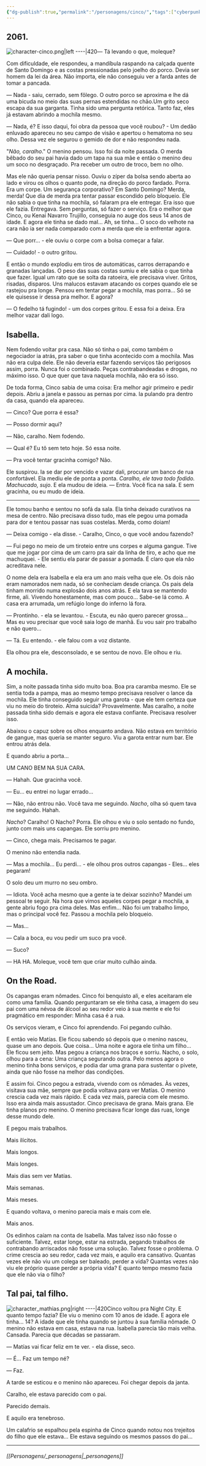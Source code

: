 ```yaml
---
{"dg-publish":true,"permalink":"/personagens/cinco/","tags":["cyberpunk"],"dgShowInlineTitle":true}
---
```


## 2061.

![character-cinco.png|left ----|420](/img/user/Imagens/Personagens/character-cinco.png)— Tá levando o que, moleque?

Com dificuldade, ele respondeu, a mandíbula raspando na calçada quente de Santo Domingo e as costas pressionadas pelo joelho do porco. Devia ser homem da lei da área. Não importa, ele não conseguiu ver a farda antes de tomar a pancada.

— Nada - saiu, cerrado, sem fôlego. O outro porco se aproxima e lhe dá uma bicuda no meio das suas pernas estendidas no chão.Um grito seco escapa da sua garganta. Tinha sido uma pergunta retórica. Tanto faz, eles já estavam abrindo a mochila mesmo.

— Nada, é? E isso daqui, foi obra da pessoa que você roubou? - Um dedão enluvado apareceu no seu campo de visão e apertou o hematoma no seu olho. Dessa vez ele segurou o gemido de dor e não respondeu nada.

"_Não, caralho_." O menino pensou. Isso foi da noite passada. O merda bêbado do seu pai havia dado um tapa na sua mãe e então o menino deu um soco no desgraçado. Pra receber um outro de troco, bem no olho.

Mas ele não queria pensar nisso. Ouviu o zíper da bolsa sendo aberta ao lado e virou os olhos o quanto pode, na direção do porco fardado. Porra. Era um corpe. Um segurança corporativo? Em Santo Domingo? Merda, merda! Que dia de merda pra tentar passar escondido pelo bloqueio. Ele não sabia o que tinha na mochila, só falaram pra ele entregar. Era isso que ele fazia. Entregava. Sem perguntas, só fazer o serviço. Era o melhor que Cinco, ou Kenai Navarro Trujillo, conseguia no auge dos seus 14 anos de idade. E agora ele tinha se dado mal… Ah, se tinha… O soco do velhote na cara não ia ser nada comparado com a merda que ele ia enfrentar agora.

— Que porr… - ele ouviu o corpe com a bolsa começar a falar.

— Cuidado! - o outro gritou.

E então o mundo explodiu em tiros de automáticas, carros derrapando e granadas lançadas. O peso das suas costas sumiu e ele sabia o que tinha que fazer. Igual um rato que se solta da ratoeira, ele precisava viver. Gritos, risadas, disparos. Uns malucos estavam atacando os corpes quando ele se rastejou pra longe. Pensou em tentar pegar a mochila, mas porra… Só se ele quisesse ir dessa pra melhor. E agora?

— O fedelho tá fugindo! - um dos corpes gritou. E essa foi a deixa. Era melhor vazar dali logo.

## Isabella.

Nem fodendo voltar pra casa. Não só tinha o pai, como também o negociador ia atrás, pra saber o que tinha acontecido com a mochila. Mas não era culpa dele. Ele não deveria estar fazendo serviços tão perigosos assim, porra. Nunca foi o combinado. Peças contrabandeadas e drogas, no máximo isso. O que quer que tava naquela mochila, não era só isso.

De toda forma, Cinco sabia de uma coisa: Era melhor agir primeiro e pedir depois. Abriu a janela e passou as pernas por cima. Ia pulando pra dentro da casa, quando ela apareceu.

— Cinco? Que porra é essa?

— Posso dormir aqui?

— Não, caralho. Nem fodendo.

— Qual é? Eu tô sem teto hoje. Só essa noite.

— Pra você tentar gracinha comigo? Não.

Ele suspirou. Ia se dar por vencido e vazar dali, procurar um banco de rua confortável. Ela mediu ele de ponta a ponta. _Caralho, ele tava todo fodido. Machucado, sujo_. E ela mudou de ideia. — Entra. Você fica na sala. E sem gracinha, ou eu mudo de ideia.

---

Ele tomou banho e sentou no sofá da sala. Ela tinha deixado curativos na mesa de centro. Não precisava disso tudo, mas ele pegou uma pomada para dor e tentou passar nas suas costelas. Merda, como doiam!

— Deixa comigo - ela disse. - Caralho, Cinco, o que você andou fazendo?

— Fui pego no meio de um tiroteio entre uns corpes e alguma gangue. Tive que me jogar por cima de um carro pra sair da linha de tiro, e acho que me machuquei. - Ele sentiu ela parar de passar a pomada. É claro que ela não acreditava nele.

O nome dela era Isabella e ela era um ano mais velha que ele. Os dois não eram namorados nem nada, só se conheciam desde criança. Os pais dela tinham morrido numa explosão dois anos atrás. E ela tava se mantendo firme, ali. Vivendo honestamente, mas com pouco… Sabe-se lá como. A casa era arrumada, um refúgio longe do inferno lá fora.

— Prontinho. - ela se levantou. - Escuta, eu não quero parecer grossa… Mas eu vou precisar que você saia logo de manhã. Eu vou sair pro trabalho e não quero…

— Tá. Eu entendo. - ele falou com a voz distante.

Ela olhou pra ele, desconsolado, e se sentou de novo. Ele olhou e riu.

## A mochila.

Sim, a noite passada tinha sido muito boa. Boa pra caramba mesmo. Ele se sentia toda a pampa, mas ao mesmo tempo precisava resolver o lance da mochila. Ele tinha conseguido seguir uma garota - que ele tem certeza que viu no meio do tiroteio. Alma suicida? Provavelmente. Mas caralho, a noite passada tinha sido demais e agora ele estava confiante. Precisava resolver isso.

Abaixou o capuz sobre os olhos enquanto andava. Não estava em território de gangue, mas queria se manter seguro. Viu a garota entrar num bar. Ele entrou atrás dela.

E quando abriu a porta…

UM CANO BEM NA SUA CARA.

— Hahah. Que gracinha você.

— Eu… eu entrei no lugar errado…

— Não, não entrou não. Você tava me seguindo. _Nacho_, olha só quem tava me seguindo. Hahah.

_Nacho_? Caralho! O Nacho? Porra. Ele olhou e viu o solo sentado no fundo, junto com mais uns capangas. Ele sorriu pro menino.

— Cinco, chega mais. Precisamos te pagar.

O menino não entendia nada.

— Mas a mochila… Eu perdi… - ele olhou pros outros capangas - Eles… eles pegaram!

O solo deu um murro no seu ombro.

— Idiota. Você acha mesmo que a gente ia te deixar sozinho? Mandei um pessoal te seguir. Na hora que vimos aqueles corpes pegar a mochila, a gente abriu fogo pra cima deles. Mas enfim… Não foi um trabalho limpo, mas o principal você fez. Passou a mochila pelo bloqueio.

— Mas…

— Cala a boca, eu vou pedir um suco pra você.

— Suco?

— HA HA. Moleque, você tem que criar muito culhão ainda.

## On the Road.

Os capangas eram nômades. Cinco foi benquisto ali, e eles aceitaram ele como uma família. Quando perguntaram se ele tinha casa, a imagem do seu pai com uma névoa de álcool ao seu redor veio à sua mente e ele foi pragmático em responder: Minha casa é a rua.

Os serviços vieram, e Cinco foi aprendendo. Foi pegando culhão.

E então veio Matías. Ele ficou sabendo só depois que o menino nasceu, quase um ano depois. Que coisa… Uma noite e agora ele tinha um filho… Ele ficou sem jeito. Mas pegou a criança nos braços e sorriu. Nacho, o solo, olhou para a cena: Uma criança segurando outra. Pelo menos agora o menino tinha bons serviços, e podia dar uma grana para sustentar o pivete, ainda que não fosse na melhor das condições.

E assim foi. Cinco pegou a estrada, vivendo com os nômades. Às vezes, visitava sua mãe, sempre que podia voltava para ver Matías. O menino crescia cada vez mais rápido. E cada vez mais, parecia com ele mesmo. Isso era ainda mais assustador. Cinco precisava de grana. Mais grana. Ele tinha planos pro menino. O menino precisava ficar longe das ruas, longe desse mundo dele.

E pegou mais trabalhos.

Mais ilícitos.

Mais longos.

Mais longes.

Mais dias sem ver Matías.

Mais semanas.

Mais meses.

E quando voltava, o menino parecia mais e mais com ele.

Mais anos.

Os edinhos caíam na conta de Isabella. Mas talvez isso não fosse o suficiente. Talvez, estar longe, estar na estrada, pegando trabalhos de contrabando arriscados não fosse uma solução. Talvez fosse o problema. O crime crescia ao seu redor, cada vez mais, e aquilo era cansativo. Quantas vezes ele não viu um colega ser baleado, perder a vida? Quantas vezes não viu ele próprio quase perder a própria vida? E quanto tempo mesmo fazia que ele não via o filho?
## Tal pai, tal filho.

![character_mathias.png|right ----|420](/img/user/Imagens/Personagens/character_mathias.png)Cinco voltou pra Night City. E quanto tempo fazia? Ele viu o menino com 10 anos de idade. E agora ele tinha… 14? A idade que ele tinha quando se juntou à sua família nômade. O menino não estava em casa, estava na rua. Isabella parecia tão mais velha. Cansada. Parecia que décadas se passaram.

— Matías vai ficar feliz em te ver. - ela disse, seco.

— É… Faz um tempo né?

— Faz.

A tarde se esticou e o menino não apareceu. Foi chegar depois da janta.

Caralho, ele estava parecido com o pai.

Parecido demais.

E aquilo era tenebroso.

Um calafrio se espalhou pela espinha de Cinco quando notou nos trejeitos do filho que ele estava… Ele estava seguindo os mesmos passos do pai…




---
###### [[Personagens/_personagens\|_personagens]]
